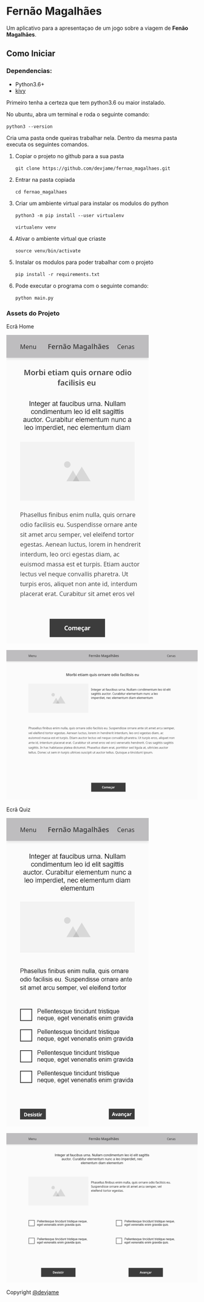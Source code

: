 # Fernão Magalhães 

Um aplicativo para a apresentaçao de um jogo sobre a viagem de **Fenão Magalhães**.

## Como Iniciar

### Dependencias:
   - Python3.6+
   - [kivy](https://kivy.org/#home) 
   
Primeiro tenha a certeza que tem python3.6 ou maior instalado. 

No ubuntu, abra um terminal e roda o seguinte comando:

`python3 --version`

Cria uma pasta onde queiras trabalhar nela. Dentro da mesma pasta executa os seguintes comandos.

 1. Copiar o projeto no github para a sua pasta
 
    `git clone https://github.com/devjame/fernao_magalhaes.git`

 2. Entrar na pasta copiada
 
    `cd fernao_magalhaes`
    
 3. Criar um ambiente virtual para instalar os modulos do python
 
    `python3 -m pip install --user virtualenv`
    
    `virtualenv venv`

 4. Ativar o ambiente virtual que criaste
 
    `source venv/bin/activate`

 5. Instalar os modulos para poder trabalhar com o projeto
 
    `pip install -r requirements.txt`
    
 6. Pode executar o programa com o seguinte comando:
 
    `python main.py`
    
 ### Assets do Projeto
 
 Ecrã Home
 
 ![Mobile home screen](game_gui/img/projeto/Home-Screen.png)
 
 ![Desktop home screen](game_gui/img/projeto/Desktop-Home-Screen.png)
 
 Ecrã Quiz
 
 ![Mobile Quiz screen](game_gui/img/projeto/Quiz-Screen.png)
 
 ![Desktop Quiz screen](game_gui/img/projeto/Desktop-Quiz-Screen.png)
 
 
Copyright [@devjame](https://github.com/devjame)